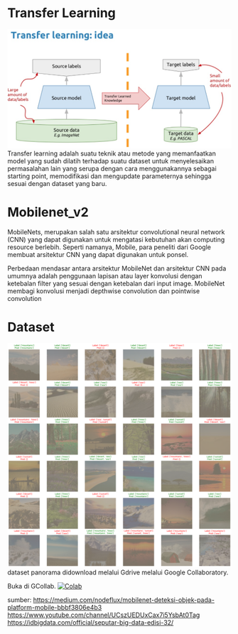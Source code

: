 # Transfer Learning
![cover image](https://github.com/Dioriza/Klasifikasi-panorama-menggunakan-mobilenet_v2/blob/master/transfer.png)
Transfer learning adalah suatu teknik atau metode yang memanfaatkan model yang sudah dilatih terhadap suatu dataset untuk menyelesaikan permasalahan lain yang serupa dengan cara menggunakannya sebagai starting point, memodifikasi dan mengupdate parameternya sehingga sesuai dengan dataset yang baru.

# Mobilenet_v2
MobileNets, merupakan salah satu arsitektur convolutional neural network (CNN) yang dapat digunakan untuk mengatasi kebutuhan akan computing resource berlebih. Seperti namanya, Mobile, para peneliti dari Google membuat arsitektur CNN yang dapat digunakan untuk ponsel.

Perbedaan mendasar antara arsitektur MobileNet dan arsitektur CNN pada umumnya adalah penggunaan lapisan atau layer konvolusi dengan ketebalan filter yang sesuai dengan ketebalan dari input image. MobileNet membagi konvolusi menjadi depthwise convolution dan pointwise convolution 

# Dataset
![cover image](https://github.com/Dioriza/Klasifikasi-panorama-menggunakan-mobilenet_v2/blob/master/transfer%20learning.png)
dataset panorama didownload melalui Gdrive melalui Google Collaboratory.

Buka di GCollab.
[![Colab](https://colab.research.google.com/assets/colab-badge.svg)](https://colab.research.google.com/github.com/Dioriza/Klasifikasi-panorama-menggunakan-mobilenet_v2/blob/master/Klasifikasi_panorama_menggunakan_transfer_learning_mobilenetv2.ipynb)

sumber:     https://medium.com/nodeflux/mobilenet-deteksi-objek-pada-platform-mobile-bbbf3806e4b3
            https://www.youtube.com/channel/UCszUEDUxCax7i5YsbAt0Tag
            https://idbigdata.com/official/seputar-big-data-edisi-32/




